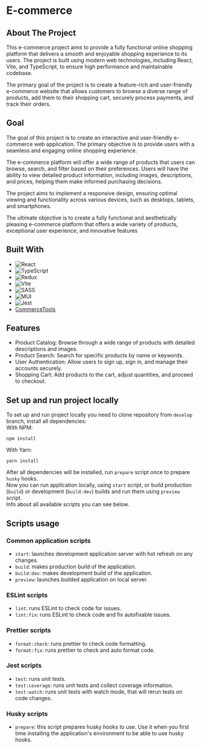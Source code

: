 # E-commerce

## About The Project

This e-commerce project aims to provide a fully functional online shopping platform that delivers a smooth and enjoyable shopping experience to its users. The project is built using modern web technologies, including React, Vite, and TypeScript, to ensure high performance and maintainable codebase.

The primary goal of the project is to create a feature-rich and user-friendly e-commerce website that allows customers to browse a diverse range of products, add them to their shopping cart, securely process payments, and track their orders.

## Goal

The goal of this project is to create an interactive and user-friendly e-commerce web application. The primary objective is to provide users with a seamless and engaging online shopping experience.

The e-commerce platform will offer a wide range of products that users can browse, search, and filter based on their preferences. Users will have the ability to view detailed product information, including images, descriptions, and prices, helping them make informed purchasing decisions.

The project aims to implement a responsive design, ensuring optimal viewing and functionality across various devices, such as desktops, tablets, and smartphones.

The ultimate objective is to create a fully functional and aesthetically pleasing e-commerce platform that offers a wide variety of products, exceptional user experience, and innovative features

## Built With

- ![React](https://img.shields.io/badge/react-%2320232a.svg?style=for-the-badge&logo=react&logoColor=%2361DAFB)
- ![TypeScript](https://img.shields.io/badge/typescript-%23007ACC.svg?style=for-the-badge&logo=typescript&logoColor=white)
- ![Redux](https://img.shields.io/badge/redux-%23593d88.svg?style=for-the-badge&logo=redux&logoColor=white)
- ![Vite](https://img.shields.io/badge/vite-%23646CFF.svg?style=for-the-badge&logo=vite&logoColor=white)
- ![SASS](https://img.shields.io/badge/SASS-hotpink.svg?style=for-the-badge&logo=SASS&logoColor=white)
- ![MUI](https://img.shields.io/badge/MUI-%230081CB.svg?style=for-the-badge&logo=mui&logoColor=white)
- ![Jest](https://img.shields.io/badge/-jest-%23C21325?style=for-the-badge&logo=jest&logoColor=white)
- [CommerceTools](https://commercetools.com)

## Features

- Product Catalog: Browse through a wide range of products with detailed descriptions and images.
- Product Search: Search for specific products by name or keywords.
- User Authentication: Allow users to sign up, sign in, and manage their accounts securely.
- Shopping Cart: Add products to the cart, adjust quantities, and proceed to checkout.

## Set up and run project locally

To set up and run project locally you need to clone repository from `develop` branch, install all dependencies:  
With NPM:

```
npm install
```

With Yarn:

```
yarn install
```

After all dependencies will be installed, run `prepare` script once to prepare `husky` hooks.  
Now you can run application locally, using `start` script, or build production (`build`) or development (`build:dev`) builds and run them using `preview` script.  
Info about all available scripts you can see below.

## Scripts usage

### Common application scripts

- `start`: launches development application server with hot refresh on any changes.
- `build`: makes production build of the application.
- `build:dev`: makes development build of the application.
- `preview`: launches builded application on local server.

### ESLint scripts

- `lint`: runs ESLint to check code for issues.
- `lint:fix`: runs ESLint to check code and fix autofixable issues.

### Prettier scripts

- `format:check`: runs prettier to check code formatting.
- `format:fix`: runs prettier to check and auto format code.

### Jest scripts

- `test`: runs unit tests.
- `test:coverage`: runs unit tests and collect coverage information.
- `test:watch`: runs unit tests with watch mode, that will rerun tests on code changes.

### Husky scripts

- `prepare`: this script prepares husky hooks to use. Use it when you first time installing the application's environment to be able to use husky hooks.
